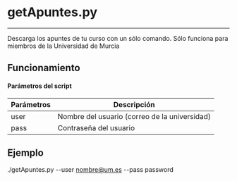 # getApuntes.py
-----
Descarga los apuntes de tu curso con un sólo comando. Sólo funciona para miembros de la Universidad de Murcia

## Funcionamiento

#### Parámetros del script
Parámetros | Descripción
--- | --- 
user   | Nombre del usuario (correo de la universidad) 
pass   | Contraseña del usuario

## Ejemplo

./getApuntes.py --user nombre@um.es --pass password
